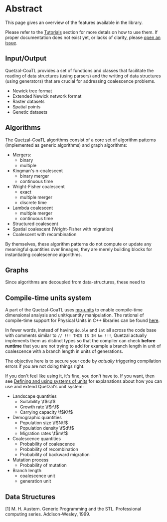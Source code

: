 # Abstract

This page gives an overview of the features available in the library. 

Please refer to the [Tutorials](5-tutorials) section for more detals on how to use them. If proper
documentation does not exist yet, or lacks of clarity, please [open an issue](https://github.com/Quetzal-framework/quetzal-CoaTL/issues).

## Input/Output

Quetzal-CoaTL provides a set of functions and classes that facilitate the reading of data structures (using parsers) and the writing of data structures (using generators) that are crucial for addressing coalescence problems.

- Newick tree format
- Extended Newick network format
- Raster datasets
- Spatial points
- Genetic datasets

## Algorithms

The Quetzal-CoaTL algorithms consist of a core set of algorithm patterns (implemented as generic algorithms) and graph algorithms:
  - Mergers:
    - binary
    - multiple
  - Kingman's n-coalescent
    - binary merger
    - continuous time
  - Wright-Fisher coalescent
    - exact
    - multiple merger
    - discrete time
  - Lambda coalescent
    - multiple merger
    - continuous time
  - Structured coalescent
  - Spatial coalescent (Wright-Fisher with migration)
  - Coalescent with recombination

By themselves, these algorithm patterns do not compute or update any meaningful
quantities over lineages; they are merely building blocks for instantiating
coalescence algorithms.

## Graphs

Since algorithms are decoupled from data-structures, these need to

## Compile-time units system

A part of the Quetzal-CoaTL uses [mp-units](https://mpusz.github.io/units/) to enable
compile-time dimensional analysis and unit/quantity manipulation. The rational
of compile-time support for Physical Units in C++ libraries can  be found
[here](https://www.open-std.org/jtc1/sc22/wg21/docs/papers/2020/p1935r2.html).

In fewer words, instead of having `double` and `int` all across the code base
with comments similar to `// !!! THIS IS IN km !!!`, Quetzal actually implements
them as distinct types so that the compiler can check **before runtime** that you are
not trying to add for example a branch length in unit of coalescence with a branch length in
units of generations.

The objective here is to secure your code by *actually* triggering
compilation errors if you are not doing things right.

If you don't feel like using it, it's fine, you don't have to. 
If you want, then see [Defining and using systems of units](system-of-units.md)
for explanations about how you can use and extend Quetzal's unit system:

- Landscape quantities
  - Suitability \f$s\f$
  - Growth rate \f$r\f$
  - Carrying capacity \f$K\f$
- Demographic quantities
  - Population size \f$N\f$
  - Population density \f$d\f$
  - Migration rates \f$m\f$
- Coalescence quantities
  - Probability of coalescence
  - Probability of recombination
  - Probability of backward migration
- Mutation process
  - Probability of mutation
- Branch length
  - coalescence unit
  - generation unit



## Data Structures


[1] M. H. Austern.
Generic Programming and the STL.
Professional computing series. Addison-Wesley, 1999.
